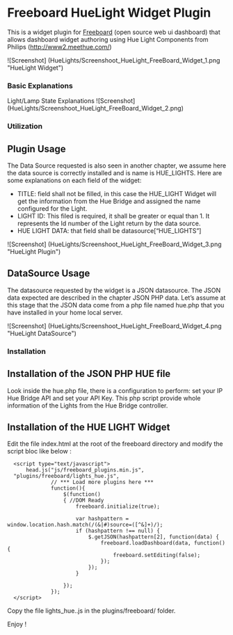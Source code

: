 Freeboard HueLight Widget Plugin
===============================

This is a widget plugin for [Freeboard](http://freeboard.io) (open source web ui dashboard) that allows dashboard widget authoring using Hue Light Components from Philips (http://www2.meethue.com/)

![Screenshot] (HueLights/Screenshoot_HueLight_FreeBoard_Widget_1.png "HueLight Widget")

### Basic Explanations
Light/Lamp State Explanations
![Screenshot] (HueLights/Screenshoot_HueLight_FreeBoard_Widget_2.png)

### Utilization
## Plugin Usage
The Data Source requested is also seen in another chapter, we assume here the data source is correctly installed and is name is HUE_LIGHTS.
Here are some explanations on each field of the widget:
- TITLE: field shall not be filled, in this case the HUE_LIGHT Widget will get the information from the Hue Bridge and assigned the name configured for the Light. 
- LIGHT ID: This filed is required, it shall be greater or equal than 1. It represents the Id number of the Light return by the data source.
- HUE LIGHT DATA: that field shall be datasource[“HUE_LIGHTS”]

![Screenshot] (HueLights/Screenshoot_HueLight_FreeBoard_Widget_3.png "HueLight Plugin")

## DataSource Usage
The datasource requested by the widget is a JSON datasource. The JSON data expected are described in the chapter JSON PHP data. Let’s assume at this stage that the JSON data come from a php file named hue.php that you have installed in your home local server.

![Screenshot] (HueLights/Screenshoot_HueLight_FreeBoard_Widget_4.png "HueLight DataSource")


### Installation

## Installation of the JSON PHP HUE file
Look inside the hue.php file, there is a configuration to perform:  set your IP Hue Bridge API and set your API Key.
This php script provide whole information of the Lights from the Hue Bridge controller.

## Installation of the HUE LIGHT Widget
Edit the file index.html at the root of the freeboard directory and modify the script bloc like below :

  ```
    <script type="text/javascript">
        head.js("js/freeboard_plugins.min.js",
	"plugins/freeboard/lights_hue.js",
                // *** Load more plugins here ***
                function(){
                    $(function()
                    { //DOM Ready
                        freeboard.initialize(true);

                        var hashpattern = window.location.hash.match(/(&|#)source=([^&]+)/);
                        if (hashpattern !== null) {
                            $.getJSON(hashpattern[2], function(data) {
                                freeboard.loadDashboard(data, function() {
                                    freeboard.setEditing(false);
                                });
                            });
                        }

                    });
                });
    </script>
  ```
 
Copy the file lights_hue..js in the plugins/freeboard/ folder.


Enjoy !
